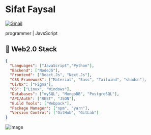 # Sifat Faysal

[![Gmail](https://img.shields.io/badge/%20-Send%20Email-black?color=14171A&labelColor=ef5350&logo=gmail&logoColor=ffffff)](mailto:sifatfaysaldiptoe@gmail.com)

programmer | JavsScript

## 💎 Web2.0 Stack

```json
{
  "Languages": ["JavaScript","Python"],
  "Backend": ["NodeJS"],
  "Frontend": ["React.Js", "Next.Js"],
  "CSS Framework": ["Material", "Sass", "Tailwind", "shadcn"],
  "Ui/Ux": ["Figma"],
  "OS": ["Linux", "Windows"],
  "Databases": ["mySQL", "MongoDB", "PostgreSQL"],
  "API/Auth": ["REST", "JSON"],
  "Build Tools": ["Webpack"],
  "Package Manager": ["npm", "yarn"],
  "Version Control": ["GitHub", "GitLab"]
}
```

![image](https://github.com/sifatfaysaldipto/sifatfaysaldipto/blob/main/deno-fan.gif)
